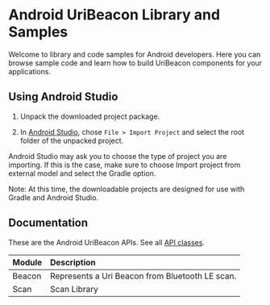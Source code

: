 # Android UriBeacon Library and Samples

Welcome to library and code samples for Android developers. Here you
can browse sample code and learn how to build UriBeacon components for
your applications.

## Using Android Studio

1. Unpack the downloaded project package.

2. In [Android Studio](http://developer.android.com/sdk/installing/studio.html),
chose `File > Import Project` and select the root folder of the
unpacked project.

Android Studio may ask you to choose the type of project you are
importing. If this is the case, make sure to choose Import project
from external model and select the Gradle option.

Note: At this time, the downloadable projects are designed for use
with Gradle and Android Studio.

## Documentation

These are the Android UriBeacon APIs. See all [API classes](uribeacon-library/javadoc/index.html).

| Module               | Description |
|:---------------------|:------------------------------------------------------|
| Beacon               | Represents a Uri Beacon from Bluetooth LE scan.       |
| Scan                 | Scan Library                                          |

